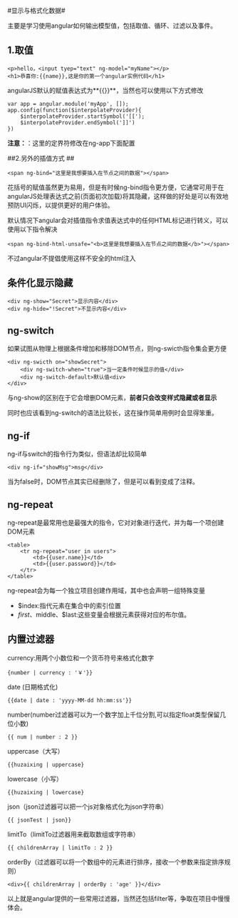 #显示与格式化数据#

主要是学习使用angular如何输出模型值，包括取值、循环、过滤以及事件。

## 1.取值 ##

    <p>hello，<input tyep="text" ng-model="myName"></p>
	<h1>恭喜你:{{name}},这是你的第一个angular实例代码</h1>

angularJS默认的赋值表达式为**{{}}**，当然也可以使用以下方式修改

	var app = angular.module('myApp', []);
    app.config(function($interpolateProvider){
        $interpolateProvider.startSymbol('[[');
        $interpolateProvider.endSymbol(']]')
    })

**注意：**：这里的定界符修改在ng-app下面配置

##2.另外的插值方式 ##

	<span ng-bind="这里是我想要插入在节点之间的数据"></span>

花括号的赋值虽然更为易用，但是有时候ng-bind指令更方便，它通常可用于在angularJS处理表达式之前(页面初次加载)将其隐藏，这样做的好处是可以有效地预防UI闪烁，以提供更好的用户体验。

默认情况下angular会对插值指令求值表达式中的任何HTML标记进行转义，可以使用以下指令解决

	<span ng-bind-html-unsafe="<b>这里是我想要插入在节点之间的数据</b>"></span>

不过angular不提倡使用这样不安全的html注入

## 条件化显示隐藏 ##

	<div ng-show="Secret">显示内容</div>
	<div ng-hide="!Secret">不显示内容</div>

## ng-switch ##

如果试图从物理上根据条件增加和移除DOM节点，则ng-swicth指令集会更方便

	<div ng-swicth on="showSecret">
		<div ng-switch-when="true">当一定条件时候显示的值</div>
		<div ng-switch-default>默认值<div>
	</div>

与ng-show的区别在于它会增删DOM元素，**前者只会改变样式隐藏或者显示**

同时也应该看到ng-switch的语法比较长，这在操作简单用例时会显得笨重。

## ng-if ##

ng-if与switch的指令行为类似，但语法却比较简单

	<div ng-if="showMsg">msg</div>

当为false时，DOM节点其实已经删除了，但是可以看到变成了注释。


## ng-repeat ##

ng-repeat是最常用也是最强大的指令，它对对象进行迭代，并为每一个项创建DOM元素

	<table>
		<tr ng-repeat="user in users">
			<td>{{user.name}}</td>
			<td>{{user.password}}</td>
		</tr>
	</table>

ng-repeat会为每一个独立项目创建作用域，其中也会声明一组特殊变量

+ $index:指代元素在集合中的索引位置
+ $first、$middle、$last:这些变量会根据元素获得对应的布尔值。

## 内置过滤器 ##

currency:用两个小数位和一个货币符号来格式化数字

	{number | currency : '￥'}}	

date (日期格式化)

	{{date | date : 'yyyy-MM-dd hh:mm:ss'}}

number(number过滤器可以为一个数字加上千位分割,可以指定float类型保留几位小数)

	{{ num | number : 2 }}

uppercase（大写）

	{{huzaixing | uppercase}

lowercase（小写）

	{{huzaixing | lowercase}

json（json过滤器可以把一个js对象格式化为json字符串）

	{{ jsonTest | json}}

limitTo（limitTo过滤器用来截取数组或字符串）

	{{ childrenArray | limitTo : 2 }}

orderBy（过滤器可以将一个数组中的元素进行排序，接收一个参数来指定排序规则）

	<div>{{ childrenArray | orderBy : 'age' }}</div> 

以上就是angular提供的一些常用过滤器，当然还包括filter等，争取在项目中慢慢体会。


	


